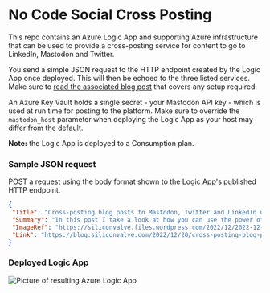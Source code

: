 # No Code Social Cross Posting

This repo contains an Azure Logic App and supporting Azure infrastructure that can be used to provide a cross-posting service for content to go to LinkedIn, Mastodon and Twitter.

You send a simple JSON request to the HTTP endpoint created by the Logic App once deployed. This will then be echoed to the three listed services. Make sure to [read the associated blog post](https://blog.siliconvalve.com/2022/12/20/cross-posting-blog-posts-to-mastodon-twitter-and-linkedin-using-azure-logic-apps/) that covers any setup required.

An Azure Key Vault holds a single secret - your Mastodon API key - which is used at run time for posting to the platform. Make sure to override the `mastodon_host` parameter when deploying the Logic App as your host may differ from the default.

**Note:** the Logic App is deployed to a Consumption plan.

### Sample JSON request

POST a request using the body format shown to the Logic App's published HTTP endpoint.

```json
{
 "Title": "Cross-posting blog posts to Mastodon, Twitter and LinkedIn using Azure Logic Apps",
 "Summary": "In this post I take a look at how you can use the power of no-code Azure Logic Apps to build a cross-posting service for Mastodon, Twitter and LinkedIn.",
 "ImageRef": "https://siliconvalve.files.wordpress.com/2022/12/2022-12-19_17-25-35-1.png",
 "Link": "https://blog.siliconvalve.com/2022/12/20/cross-posting-blog-posts-to-mastodon-twitter-and-linkedin-using-azure-logic-apps"
}
```

### Deployed Logic App

![Picture of resulting Azure Logic App](https://siliconvalve.files.wordpress.com/2022/12/2022-12-19_17-25-35-1.png "Azure Logic App")
